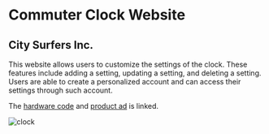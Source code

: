 # Commuter Clock Website
## City Surfers Inc.
This website allows users to customize the settings of the clock. 
These features include adding a setting, updating a setting, and deleting a setting.
Users are able to create a personalized account and can access their settings through such account.

The [hardware code](https://github.com/Flooflez/CommuterClock) and [product ad](https://youtu.be/1_z6RN1Q_qg) is linked.

![clock](https://github.com/rilieo/commuter-clock-web/assets/94800352/53c3490a-ebda-41f2-a92e-9092f8ee78ed)



